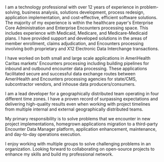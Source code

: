 I am a technology professional with over 12 years of experience in problem-solving, business analysis, solutions development, process redesign, application implementation, and cost-effective, efficient software solutions. The majority of my experience is within the healthcare payer's Enterprise Core Administration and Enterprise Encounters processing space. This includes experience with Medicaid, Medicare, and Medicare-Medicaid plans. I have provided support and developed solutions in the areas of member enrollment, claims adjudication, and Encounters processing involving both proprietary and X12 Electronic Data Interchange transactions.  

I have worked on both small and large scale applications in AmeriHealth Caritas markets' Encounters processing including building pipelines for inbound and outbound encounter data processing. These applications facilitated secure and successful data exchange routes between AmeriHealth and Encounters processing agencies for state/CMS, subcontractor vendors, and inhouse data producers/consumers.  

I am a lead developer for a geographically distributed team operating in four different time zones. I have a proven record of surpassing expectations and delivering high-quality results even when working with project timelines from multiple internal and external geographically distributed teams.  

My primary responsibility is to solve problems that we encounter in new project implementations, homegrown applications migration to a third-party Encounter Data Manager platform, application enhancement, maintenance, and day-to-day operations execution.  

I enjoy working with multiple groups to solve challenging problems in an organization. Looking forward to collaborating on open-source projects to enhance my skills and build my professional network.  